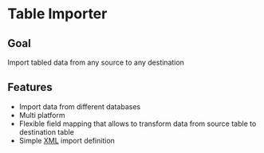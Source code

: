 # Table Importer #

## Goal ##
Import tabled data from any source to any destination

## Features ##
  * Import data from different databases
  * Multi platform
  * Flexible field mapping that allows to transform data from source table to destination table
  * Simple [XML](import_xml_def.md) import definition